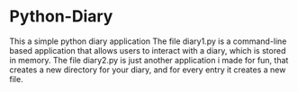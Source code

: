 # Python-Diary
This a simple python diary application
The file diary1.py  is a command-line based application that allows users to interact with a diary, which is stored in memory.
The file diary2.py  is just another application i made for fun, that creates a new directory for your diary, and for every entry it creates a new file.
